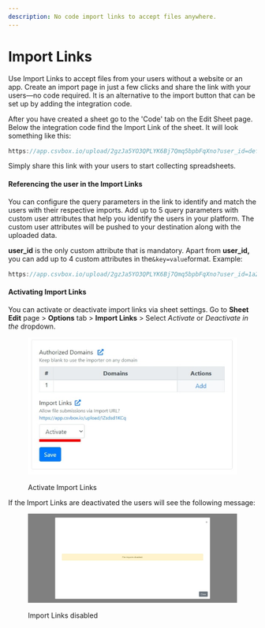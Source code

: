 ```yaml
---
description: No code import links to accept files anywhere.
---
```


# Import Links

Use Import Links to accept files from your users without a website or an app. Create an import page in just a few clicks and share the link with your users—no code required. It is an alternative to the import button that can be set up by adding the integration code.

After you have created a sheet go to the 'Code' tab on the Edit Sheet page. Below the integration code find the Import Link of the sheet. It will look something like this:

```javascript
https://app.csvbox.io/upload/2gzJa5YO3QPLYK6Bj7Qmq5bpbFqXno?user_id=default123
```

Simply share this link with your users to start collecting spreadsheets.

#### Referencing the user in the Import Links

You can configure the query parameters in the link to identify and match the users with their respective imports. Add up to 5 query parameters with custom user attributes that help you identify the users in your platform. The custom user attributes will be pushed to your destination along with the uploaded data.

**user\_id** is the only custom attribute that is mandatory. Apart from **user\_id,** you can add up to 4 custom attributes in the`&key=value`format. Example:

```javascript
https://app.csvbox.io/upload/2gzJa5YO3QPLYK6Bj7Qmq5bpbFqXno?user_id=1a2b3c4d5e6f&team_id=sales2&isAuthenticated=true&permissionLevel=admin&email=abc@example.com
```

#### Activating Import Links

You can activate or deactivate import links via sheet settings. Go to **Sheet Edit** page > **Options** tab > **Import Links** > Select _Activate_ or _Deactivate in the_ dropdown.

<div align="left">

<figure><img src="../.gitbook/assets/import links activation (1).jpg" alt=""><figcaption><p>Activate Import Links</p></figcaption></figure>

</div>

If the Import Links are deactivated the users will see the following message:

<figure><img src="../.gitbook/assets/disabled.jpg" alt=""><figcaption><p>Import Links disabled</p></figcaption></figure>
